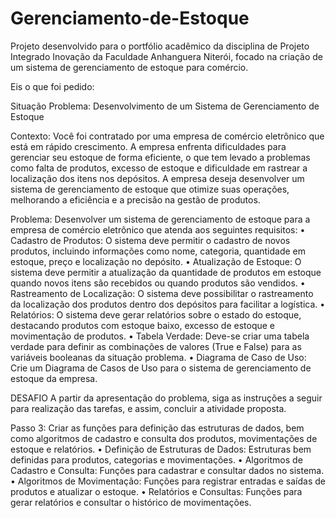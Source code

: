 # Gerenciamento-de-Estoque
Projeto desenvolvido para o portfólio acadêmico da disciplina de Projeto Integrado Inovação da Faculdade Anhanguera Niterói, focado na criação de um sistema de gerenciamento de estoque para comércio.

Eis o que foi pedido:

Situação Problema: Desenvolvimento de um Sistema de Gerenciamento de Estoque 

Contexto: Você foi contratado por uma empresa de comércio eletrônico que está em rápido crescimento. A empresa enfrenta dificuldades para gerenciar seu estoque de forma eficiente, o que tem levado a problemas como falta de produtos, excesso de estoque e dificuldade em rastrear a localização dos itens nos depósitos. A empresa deseja desenvolver um sistema de gerenciamento de estoque que otimize suas operações, melhorando a eficiência e a precisão na gestão de produtos. 

Problema: Desenvolver um sistema de gerenciamento de estoque para a empresa de comércio eletrônico que atenda aos seguintes requisitos: 
• Cadastro de Produtos: O sistema deve permitir o cadastro de novos produtos, incluindo informações como nome, categoria, quantidade em estoque, preço e localização no depósito. 
• Atualização de Estoque: O sistema deve permitir a atualização da quantidade de produtos em estoque quando novos itens são recebidos ou quando produtos são vendidos. 
• Rastreamento de Localização: O sistema deve possibilitar o rastreamento da localização dos produtos dentro dos depósitos para facilitar a logística. 
• Relatórios: O sistema deve gerar relatórios sobre o estado do estoque, destacando produtos com estoque baixo, excesso de estoque e movimentação de produtos. 
• Tabela Verdade: Deve-se criar uma tabela verdade para definir as combinações de valores (True e False) para as variáveis booleanas da situação problema. 
• Diagrama de Caso de Uso: Crie um Diagrama de Casos de Uso para o sistema de gerenciamento de estoque da empresa.

DESAFIO 
A partir da apresentação do problema, siga as instruções a seguir para realização das tarefas, e assim, concluir a atividade proposta. 

Passo 3: Criar as funções para definição das estruturas de dados, bem como algoritmos de cadastro e consulta dos produtos, movimentações de estoque e relatórios. 
• Definição de Estruturas de Dados: Estruturas bem definidas para produtos, categorias e movimentações. 
• Algoritmos de Cadastro e Consulta: Funções para cadastrar e consultar dados no sistema. 
• Algoritmos de Movimentação: Funções para registrar entradas e saídas de produtos e atualizar o estoque. 
• Relatórios e Consultas: Funções para gerar relatórios e consultar o histórico de movimentações.
